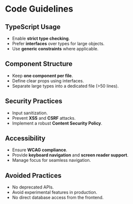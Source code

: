 # Code Guidelines

## TypeScript Usage

- Enable **strict type checking**.
- Prefer **interfaces** over types for large objects.
- Use **generic constraints** where applicable.

## Component Structure

- Keep **one component per file**.
- Define clear props using interfaces.
- Separate large types into a dedicated file (>50 lines).

## Security Practices

- Input sanitization.
- Prevent **XSS** and **CSRF** attacks.
- Implement a robust **Content Security Policy**.

## Accessibility

- Ensure **WCAG compliance**.
- Provide **keyboard navigation** and **screen reader support**.
- Manage focus for seamless navigation.

## Avoided Practices

- No deprecated APIs.
- Avoid experimental features in production.
- No direct database access from the frontend.
